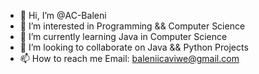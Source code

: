 - 👋 Hi, I’m @AC-Baleni
- 👀 I’m interested in Programming && Computer Science
- 🌱 I’m currently learning Java in Computer Science
- 💞️ I’m looking to collaborate on Java && Python Projects
- 📫 How to reach me Email: baleniicaviwe@gmail.com

<!---
AC-Baleni/AC-Baleni is a ✨ special ✨ repository because its `README.md` (this file) appears on your GitHub profile.
You can click the Preview link to take a look at your changes.
--->
